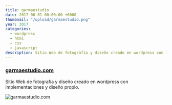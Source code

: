 ```yaml
---
title: garmaestudio
date: 2017-08-01 00:00:00 +0000
thumbnail: "/upload/garmaestudio.png"
year: 2017
categories:
  - wordpress
  - html
  - css
  - javascript
description: Sitio Web de fotografía y diseño creado en wordpress con implementaciones y diseño propio.
---
```


### [garmaestudio.com](https://garmaestudio.com)

Sitio Web de fotografía y diseño creado en wordpress con implementaciones y diseño propio.

![garmaestudio.com](/upload/garmaestudio.png)
